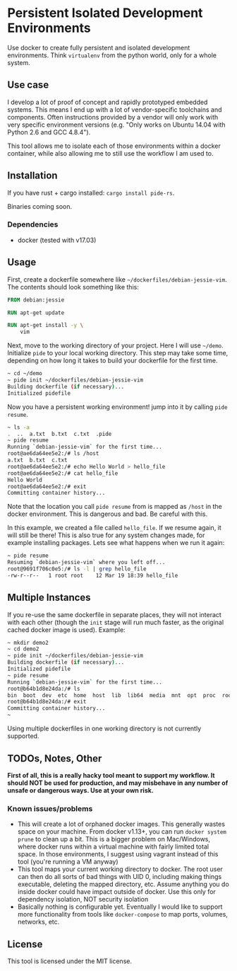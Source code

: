 # Persistent Isolated Development Environments

Use docker to create fully persistent and isolated development environments. Think `virtualenv` from the python world, only for a whole system.

## Use case

I develop a lot of proof of concept and rapidly prototyped embedded systems. This means I end up with a lot of vendor-specific toolchains and components. Often instructions provided by a vendor will only work with very specific environment versions (e.g. "Only works on Ubuntu 14.04 with Python 2.6 and GCC 4.8.4").

This tool allows me to isolate each of those environments within a docker container, while also allowing me to still use the workflow I am used to.

## Installation

If you have rust + cargo installed: `cargo install pide-rs`.

Binaries coming soon.

### Dependencies

* docker (tested with v17.03)

## Usage

First, create a dockerfile somewhere like `~/dockerfiles/debian-jessie-vim`. The contents should look something like this:

```dockerfile
FROM debian:jessie

RUN apt-get update

RUN apt-get install -y \
    vim
```

Next, move to the working directory of your project. Here I will use `~/demo`. Initialize `pide` to your local working directory. This step may take some time, depending on how long it takes to build your dockerfile for the first time.

```bash
~ cd ~/demo
~ pide init ~/dockerfiles/debian-jessie-vim
Building dockerfile (if necessary)...
Initialized pidefile
```

Now you have a persistent working environment! jump into it by calling `pide resume`.

```bash
~ ls -a
.  ..  a.txt  b.txt  c.txt  .pide
~ pide resume
Running `debian-jessie-vim` for the first time...
root@ae6da64ee5e2:/# ls /host
a.txt  b.txt  c.txt
root@ae6da64ee5e2:/# echo Hello World > hello_file
root@ae6da64ee5e2:/# cat hello_file
Hello World
root@ae6da64ee5e2:/# exit
Committing container history...
```

Note that the location you call `pide resume` from is mapped as `/host` in the docker environment. This is dangerous and bad. Be careful with this.

In this example, we created a file called `hello_file`. If we resume again, it will still be there! This is also true for any system changes made, for example installing packages. Lets see what happens when we run it again:

```bash
~ pide resume
Resuming `debian-jessie-vim` where you left off...
root@9691f706c0e5:/# ls -l | grep hello_file
-rw-r--r--   1 root root    12 Mar 19 18:39 hello_file
```

## Multiple Instances

If you re-use the same dockerfile in separate places, they will not interact with each other (though the `init` stage will run much faster, as the original cached docker image is used). Example:

```bash
~ mkdir demo2
~ cd demo2
~ pide init ~/dockerfiles/debian-jessie-vim
Building dockerfile (if necessary)...
Initialized pidefile
~ pide resume
Running `debian-jessie-vim` for the first time...
root@b64b1d8e24da:/# ls
bin  boot  dev  etc  home  host  lib  lib64  media  mnt  opt  proc  root  run  sbin  srv  sys  tmp  usr  var
root@b64b1d8e24da:/# exit
Committing container history...
~
```

Using multiple dockerfiles in one working directory is not currently supported.

## TODOs, Notes, Other

**First of all, this is a really hacky tool meant to support my workflow. It should NOT be used for production, and may misbehave in any number of unsafe or dangerous ways. Use at your own risk.**

### Known issues/problems

* This will create a lot of orphaned docker images. This generally wastes space on your machine. From docker v1.13+, you can run `docker system prune` to clean up a bit. This is a bigger problem on Mac/Windows, where docker runs within a virtual machine with fairly limited total space. In those environments, I suggest using vagrant instead of this tool (you're running a VM anyway)
* This tool maps your current working directory to docker. The root user can then do all sorts of bad things with UID 0, including making things executable, deleting the mapped directory, etc. Assume anything you do inside docker could have impact outside of docker. Use this only for dependency isolation, NOT security isolation
* Basically nothing is configurable yet. Eventually I would like to support more functionality from tools like `docker-compose` to map ports, volumes, networks, etc.

## License

This tool is licensed under the MIT license.